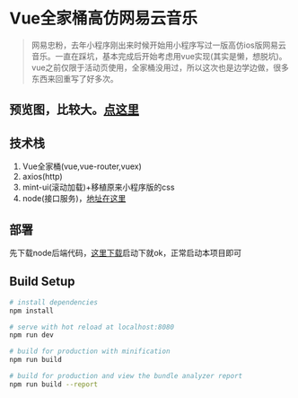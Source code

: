 # Vue全家桶高仿网易云音乐

>网易忠粉，去年小程序刚出来时候开始用小程序写过一版高仿ios版网易云音乐。一直在踩坑，基本完成后开始考虑用vue实现(其实是懒，想脱坑)。vue之前仅限于活动页使用，全家桶没用过，所以这次也是边学边做，很多东西来回重写了好多次。

## 预览图，比较大。[点这里](http://7vik7b.com1.z0.glb.clouddn.com/20170612_164110.gif)

## 技术栈
1. Vue全家桶(vue,vue-router,vuex)
2. axios(http)
3. mint-ui(滚动加载)+移植原来小程序版的css
4. node(接口服务)，[地址在这里](https://github.com/sqaiyan/netmusic-node)

## 部署
先下载node后端代码，[这里下载](https://github.com/sqaiyan/netmusic-node)启动下就ok，正常启动本项目即可

## Build Setup

``` bash
# install dependencies
npm install

# serve with hot reload at localhost:8080
npm run dev

# build for production with minification
npm run build

# build for production and view the bundle analyzer report
npm run build --report
```

